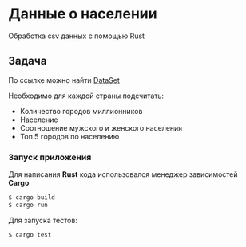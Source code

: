 # Данные о населении

Обработка csv данных с помощью Rust

## Задача

По ссылке можно найти [DataSet](https://github.com/datasets/population-city)

Необходимо для каждой страны подсчитать:

* Количество городов миллионников
* Население
* Соотношение мужского и женского населения
* Топ 5 городов по населению


### Запуск приложения

Для написания **Rust** кода использовался менеджер зависимостей **Cargo**

```bash
$ cargo build
$ cargo run
```

Для запуска тестов:
```bash
$ cargo test
```

